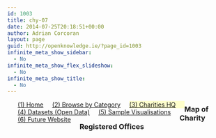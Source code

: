 ```yaml
---
id: 1003
title: chy-07
date: 2014-07-25T20:18:51+00:00
author: Adrian Corcoran
layout: page
guid: http://openknowledge.ie/?page_id=1003
infinite_meta_show_sidebar:
  - No
infinite_meta_show_flex_slideshow:
  - No
infinite_meta_show_title:
  - No
---
```

<ul id="menu">
  <li style="float: left; display: inline; padding-right: 20px;">
    <a href="chy-04">(1) Home</a>
  </li>
  <li style="float: left; display: inline; padding-right: 20px;">
    <a href="chy-02-test">(2) Browse by Category</a>
  </li>
  <li style="float: left; display: inline; padding-right: 20px;background-color:#FFFFCC">
    <a href="chy-07">(3) Charities HQ</a>
  </li>
  <li style="float: left; display: inline; padding-right: 20px;">
    <a href="chy-01-charity">(4) Datasets (Open Data)</a>
  </li>
  <li style="float: left; display: inline; padding-right: 20px;">
    <a href="sample-visualisations">(5) Sample Visualisations</a>
  </li>
  <li style="float: left; display: inline; padding-right: 20px;">
    <a href="chy-12">(6) Future Website</a>
  </li>
</ul>



### Map of Charity Registered Offices